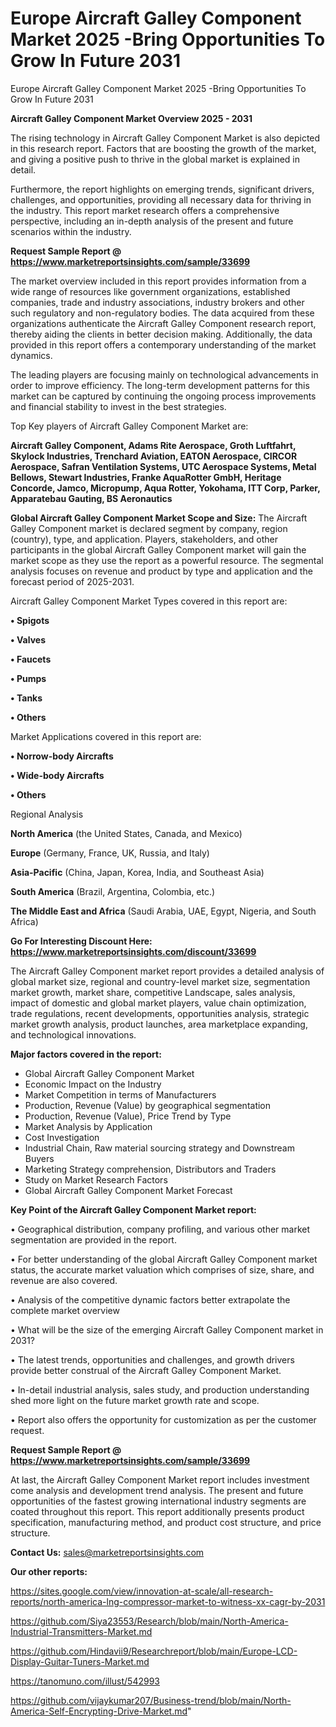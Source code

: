 # Europe Aircraft Galley Component Market 2025 -Bring Opportunities To Grow In Future 2031
Europe Aircraft Galley Component Market 2025 -Bring Opportunities To Grow In Future 2031

<Strong> Aircraft Galley Component Market Overview 2025 - 2031</strong>

The rising technology in Aircraft Galley Component Market is also depicted in this research report. Factors that are boosting the growth of the market, and giving a positive push to thrive in the global market is explained in detail.

Furthermore, the report highlights on emerging trends, significant drivers, challenges, and opportunities, providing all necessary data for thriving in the industry. This report market research offers a comprehensive perspective, including an in-depth analysis of the present and future scenarios within the industry.

<strong>Request Sample Report @ <a href=https://www.marketreportsinsights.com/sample/33699>https://www.marketreportsinsights.com/sample/33699</a></strong>

The market overview included in this report provides information from a wide range of resources like government organizations, established companies, trade and industry associations, industry brokers and other such regulatory and non-regulatory bodies. The data acquired from these organizations authenticate the Aircraft Galley Component research report, thereby aiding the clients in better decision making. Additionally, the data provided in this report offers a contemporary understanding of the market dynamics.

The leading players are focusing mainly on technological advancements in order to improve efficiency. The long-term development patterns for this market can be captured by continuing the ongoing process improvements and financial stability to invest in the best strategies.

Top Key players of Aircraft Galley Component Market are:

<strong>Aircraft Galley Component, Adams Rite Aerospace, Groth Luftfahrt, Skylock Industries, Trenchard Aviation, EATON Aerospace, CIRCOR Aerospace, Safran Ventilation Systems, UTC Aerospace Systems, Metal Bellows, Stewart Industries, Franke AquaRotter GmbH, Heritage Concorde, Jamco, Micropump, Aqua Rotter, Yokohama, ITT Corp, Parker, Apparatebau Gauting, BS Aeronautics</strong>

<strong><b>Global Aircraft Galley Component Market Scope and Size:</b></strong>
The Aircraft Galley Component market is declared segment by company, region (country), type, and application. Players, stakeholders, and other participants in the global Aircraft Galley Component market will gain the market scope as they use the report as a powerful resource. The segmental analysis focuses on revenue and product by type and application and the forecast period of 2025-2031.

Aircraft Galley Component Market Types covered in this report are:

<strong>•  Spigots

•  Valves

•  Faucets

•  Pumps

•  Tanks

•  Others</strong>

Market Applications covered in this report are:

<strong>•  Norrow-body Aircrafts

•  Wide-body Aircrafts

•  Others</strong> 

Regional Analysis

<strong>North America</strong> (the United States, Canada, and Mexico)

<strong>Europe</strong> (Germany, France, UK, Russia, and Italy)

<strong>Asia-Pacific</strong> (China, Japan, Korea, India, and Southeast Asia)

<strong>South America</strong> (Brazil, Argentina, Colombia, etc.)

<strong>The Middle East and Africa</strong> (Saudi Arabia, UAE, Egypt, Nigeria, and South Africa)

<strong>Go For Interesting Discount Here: <a href=https://www.marketreportsinsights.com/discount/33699>https://www.marketreportsinsights.com/discount/33699</a></strong>

The Aircraft Galley Component market report provides a detailed analysis of global market size, regional and country-level market size, segmentation market growth, market share, competitive Landscape, sales analysis, impact of domestic and global market players, value chain optimization, trade regulations, recent developments, opportunities analysis, strategic market growth analysis, product launches, area marketplace expanding, and technological innovations.

<strong><b>Major factors covered in the report:</b></strong>
<ul>
  <li>Global Aircraft Galley Component Market </li>
  <li>Economic Impact on the Industry</li>
  <li>Market Competition in terms of Manufacturers</li>
  <li>Production, Revenue (Value) by geographical segmentation</li>
  <li>Production, Revenue (Value), Price Trend by Type</li>
  <li>Market Analysis by Application</li>
  <li>Cost Investigation</li>
  <li>Industrial Chain, Raw material sourcing strategy and Downstream Buyers</li>
  <li>Marketing Strategy comprehension, Distributors and Traders</li>
  <li>Study on Market Research Factors</li>
  <li>Global Aircraft Galley Component Market Forecast</li>
</ul>

<strong><b>Key Point of the Aircraft Galley Component Market report:</b></strong>

• Geographical distribution, company profiling, and various other market segmentation are provided in the report.

• For better understanding of the global Aircraft Galley Component market status, the accurate market valuation which comprises of size, share, and revenue are also covered.

• Analysis of the competitive dynamic factors better extrapolate the complete market overview

• What will be the size of the emerging Aircraft Galley Component market in 2031?

• The latest trends, opportunities and challenges, and growth drivers provide better construal of the Aircraft Galley Component Market.

• In-detail industrial analysis, sales study, and production understanding shed more light on the future market growth rate and scope.

• Report also offers the opportunity for customization as per the customer request.

<strong>Request Sample Report @ <a href=https://www.marketreportsinsights.com/sample/33699>https://www.marketreportsinsights.com/sample/33699</a></strong>

At last, the Aircraft Galley Component Market report includes investment come analysis and development trend analysis. The present and future opportunities of the fastest growing international industry segments are coated throughout this report. This report additionally presents product specification, manufacturing method, and product cost structure, and price structure.

<strong>Contact Us:</strong>
sales@marketreportsinsights.com

<strong>Our other reports:</strong>

<a href=https://sites.google.com/view/innovation-at-scale/all-research-reports/north-america-lng-compressor-market-to-witness-xx-cagr-by-2031>https://sites.google.com/view/innovation-at-scale/all-research-reports/north-america-lng-compressor-market-to-witness-xx-cagr-by-2031</a>

<a href=https://github.com/Siya23553/Research/blob/main/North-America-Industrial-Transmitters-Market.md>https://github.com/Siya23553/Research/blob/main/North-America-Industrial-Transmitters-Market.md</a>

<a href=https://github.com/Hindavii9/Researchreport/blob/main/Europe-LCD-Display-Guitar-Tuners-Market.md>https://github.com/Hindavii9/Researchreport/blob/main/Europe-LCD-Display-Guitar-Tuners-Market.md</a>

<a href=https://tanomuno.com/illust/542993>https://tanomuno.com/illust/542993</a>

<a href=https://github.com/vijaykumar207/Business-trend/blob/main/North-America-Self-Encrypting-Drive-Market.md>https://github.com/vijaykumar207/Business-trend/blob/main/North-America-Self-Encrypting-Drive-Market.md</a>"
